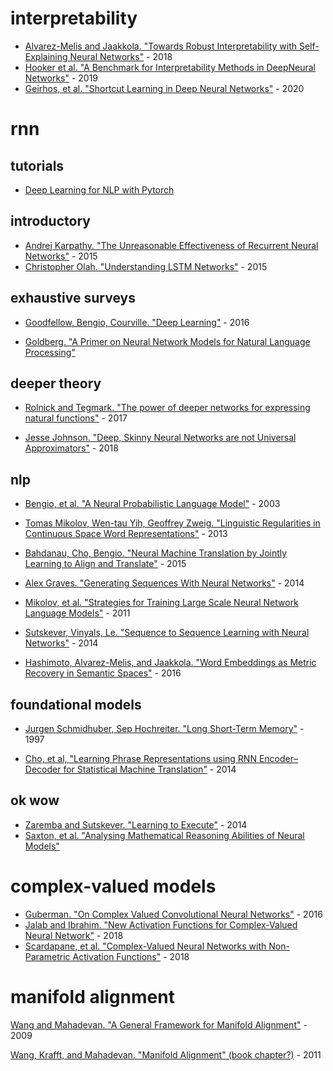 # interpretability

- [Alvarez-Melis and Jaakkola. "Towards Robust Interpretability with Self-Explaining Neural Networks"](https://papers.nips.cc/paper/8003-towards-robust-interpretability-with-self-explaining-neural-networks.pdf) - 2018
- [Hooker et al. "A Benchmark for Interpretability Methods in DeepNeural Networks"](https://papers.nips.cc/paper/9167-a-benchmark-for-interpretability-methods-in-deep-neural-networks.pdf) - 2019
- [Geirhos, et al. "Shortcut Learning in Deep Neural Networks"](https://arxiv.org/pdf/2004.07780.pdf) - 2020

# rnn

## tutorials

- [Deep Learning for NLP with Pytorch](https://pytorch.org/tutorials/beginner/deep_learning_nlp_tutorial.html)

## introductory

- [Andrej Karpathy. "The Unreasonable Effectiveness of Recurrent Neural Networks"](http://karpathy.github.io/2015/05/21/rnn-effectiveness/) - 2015
- [Christopher Olah. "Understanding LSTM Networks"](https://colah.github.io/posts/2015-08-Understanding-LSTMs/) - 2015

## exhaustive surveys

- [Goodfellow, Bengio, Courville. "Deep Learning"](https://www.deeplearningbook.org/) - 2016

- [Goldberg. "A Primer on Neural Network Models for Natural Language Processing"](https://arxiv.org/pdf/1510.00726.pdf)


## deeper theory

- [Rolnick and Tegmark. "The power of deeper networks for expressing natural functions"](https://arxiv.org/abs/1705.05502) - 2017

- [Jesse Johnson. "Deep, Skinny Neural Networks are not Universal Approximators"](https://arxiv.org/abs/1810.00393) - 2018

## nlp

- [Bengio, et al. "A Neural Probabilistic Language Model"](http://www.jmlr.org/papers/volume3/bengio03a/bengio03a.pdf) - 2003

- [Tomas Mikolov, Wen-tau Yih, Geoffrey Zweig. "Linguistic Regularities in Continuous Space Word Representations"](https://www.aclweb.org/anthology/N13-1090) - 2013

- [Bahdanau, Cho, Bengio. "Neural Machine Translation by Jointly Learning to Align and Translate"](https://arxiv.org/pdf/1409.0473.pdf) - 2015

- [Alex Graves. "Generating Sequences With Neural Networks"](https://arxiv.org/pdf/1308.0850.pdf) - 2014

- [Mikolov, et al. "Strategies for Training Large Scale Neural Network Language Models"](https://www.microsoft.com/en-us/research/wp-content/uploads/2011/12/ASRU-2011.pdf) - 2011

- [Sutskever, Vinyals, Le. "Sequence to Sequence Learning with Neural Networks"](https://arxiv.org/abs/1409.3215) - 2014

- [Hashimoto, Alvarez-Melis, and Jaakkola. "Word Embeddings as Metric Recovery in Semantic Spaces"](https://www.aclweb.org/anthology/Q16-1020) - 2016


## foundational models

- [Jurgen Schmidhuber, Sep Hochreiter. "Long Short-Term Memory"](https://www.bioinf.jku.at/publications/older/2604.pdf) - 1997

- [Cho, et al, "Learning Phrase Representations using RNN Encoder–Decoder for Statistical Machine Translation"](https://www.aclweb.org/anthology/D14-1179) - 2014



## ok wow
- [Zaremba and Sutskever. "Learning to Execute"](https://arxiv.org/abs/1410.4615) - 2014
- [Saxton, et al. "Analysing Mathematical Reasoning Abilities of Neural Models"](https://openreview.net/pdf?id=H1gR5iR5FX)

# complex-valued models

- [Guberman. "On Complex Valued Convolutional Neural Networks"](https://arxiv.org/pdf/1602.09046.pdf) - 2016
- [Jalab and Ibrahim. "New Activation Functions for Complex-Valued Neural Network"](https://academicjournals.org/article/article1380723350_Jalab%2520and%2520Ibrahim.pdf) - 2018
- [Scardapane, et al. "Complex-Valued Neural Networks with Non-Parametric Activation Functions"](https://arxiv.org/pdf/1802.08026.pdf) - 2018


# manifold alignment

[Wang and Mahadevan. "A General Framework for Manifold Alignment"](https://people.cs.umass.edu/~mahadeva/papers/aaai2009.pdf) - 2009

[Wang, Krafft, and Mahadevan. "Manifold Alignment" (book chapter?)](http://www-anw.cs.umass.edu/pubs/2011/wang_k_m_11.pdf) - 2011
